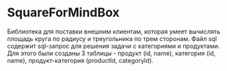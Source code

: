 # SquareForMindBox
Библиотека для поставки внешним клиентам, которая умеет вычислять площадь круга по радиусу и треугольника по трем сторонам.
Файл sql содержит sql-запрос для решения задачи с категориями и продуктами. Для этого были созданы 3 таблицы - продукт (id, name), категория (id, name), 
продукт-категория (productId, categoryId).

